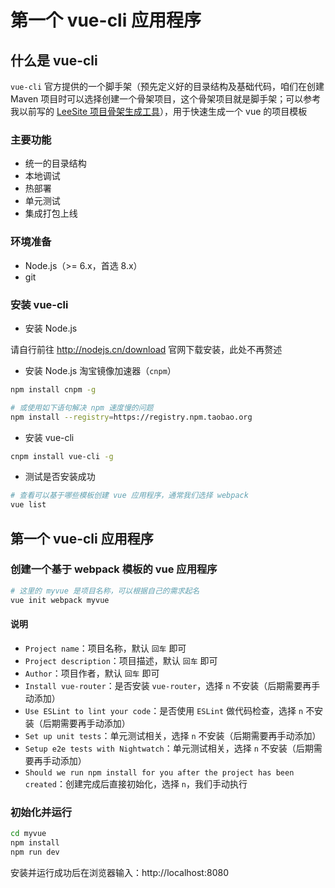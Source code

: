# 第一个 vue-cli 应用程序

## 什么是 vue-cli

`vue-cli` 官方提供的一个脚手架（预先定义好的目录结构及基础代码，咱们在创建 Maven 项目时可以选择创建一个骨架项目，这个骨架项目就是脚手架；可以参考我以前写的 [LeeSite 项目骨架生成工具](https://github.com/topsale/leesite-archetype-webapp)），用于快速生成一个 vue 的项目模板

### 主要功能

- 统一的目录结构
- 本地调试
- 热部署
- 单元测试
- 集成打包上线

### 环境准备

- Node.js（>= 6.x，首选 8.x）
- git

### 安装 vue-cli

- 安装 Node.js

请自行前往 http://nodejs.cn/download 官网下载安装，此处不再赘述



- 安装 Node.js 淘宝镜像加速器（`cnpm`）

```bash
npm install cnpm -g

# 或使用如下语句解决 npm 速度慢的问题
npm install --registry=https://registry.npm.taobao.org
```





- 安装 vue-cli

```bash
cnpm install vue-cli -g
```



- 测试是否安装成功

```bash
# 查看可以基于哪些模板创建 vue 应用程序，通常我们选择 webpack
vue list
```





## 第一个 vue-cli 应用程序

### 创建一个基于 webpack 模板的 vue 应用程序

```bash
# 这里的 myvue 是项目名称，可以根据自己的需求起名
vue init webpack myvue
```



#### 说明

- `Project name`：项目名称，默认 `回车` 即可
- `Project description`：项目描述，默认 `回车` 即可
- `Author`：项目作者，默认 `回车` 即可
- `Install vue-router`：是否安装 `vue-router`，选择 `n` 不安装（后期需要再手动添加）
- `Use ESLint to lint your code`：是否使用 `ESLint` 做代码检查，选择 `n` 不安装（后期需要再手动添加）
- `Set up unit tests`：单元测试相关，选择 `n` 不安装（后期需要再手动添加）
- `Setup e2e tests with Nightwatch`：单元测试相关，选择 `n` 不安装（后期需要再手动添加）
- `Should we run npm install for you after the project has been created`：创建完成后直接初始化，选择 `n`，我们手动执行

### 初始化并运行

```bash
cd myvue
npm install
npm run dev
```



安装并运行成功后在浏览器输入：http://localhost:8080